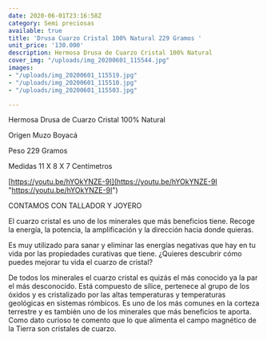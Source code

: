 ```yaml
---
date: 2020-06-01T23:16:58Z
category: Semi preciosas
available: true
title: 'Drusa Cuarzo Cristal 100% Natural 229 Gramos '
unit_price: '130.000'
description: Hermosa Drusa de Cuarzo Cristal 100% Natural
cover_img: "/uploads/img_20200601_115544.jpg"
images:
- "/uploads/img_20200601_115519.jpg"
- "/uploads/img_20200601_115510.jpg"
- "/uploads/img_20200601_115503.jpg"

---
```

Hermosa Drusa de Cuarzo Cristal 100% Natural

Origen Muzo Boyacá 

Peso 229 Gramos 

Medidas 11 X 8 X 7 Centímetros 

[https://youtu.be/hYOkYNZE-9I](https://youtu.be/hYOkYNZE-9I "https://youtu.be/hYOkYNZE-9I")

CONTAMOS CON TALLADOR Y JOYERO 

El cuarzo cristal es uno de los minerales que más beneficios tiene. Recoge la energía, la potencia, la amplificación y la dirección hacia donde quieras.

Es muy utilizado para sanar y eliminar las energías negativas que hay en tu vida por las propiedades curativas que tiene. ¿Quieres descubrir cómo puedes mejorar tu vida el cuarzo de cristal?

De todos los minerales el cuarzo cristal es quizás el más conocido ya la par el más desconocido. Está compuesto de sílice, pertenece al grupo de los óxidos y es cristalizado por las altas temperaturas y temperaturas geológicas en sistemas rómbicos. Es uno de los más comunes en la corteza terrestre y es también uno de los minerales que más beneficios te aporta. Como dato curioso te comento que lo que alimenta el campo magnético de la Tierra son cristales de cuarzo.